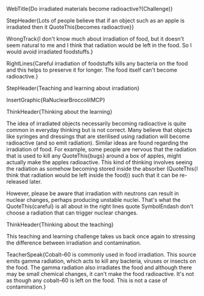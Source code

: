 WebTitle{Do irradiated materials become radioactive?(Challenge)}

StepHeader{Lots of people believe that if an object such as an apple is irradiated then it QuoteThis{becomes radioactive}}

WrongTrack{I don't know much about irradiation of food, but it doesn't seem natural to me and I think that radiation would be left in the food. So I would avoid irradiated foodstuffs.}

RightLines{Careful irradiation of foodstuffs kills any bacteria on the food and this helps to preserve it for longer. The food itself can't become radioactive.}

StepHeader{Teaching and learning about irradiation}

InsertGraphic{RaNuclearBroccoliIMCP}

ThinkHeader{Thinking about the learning}

The idea of irradiated objects necessarily becoming radioactive is quite common in everyday thinking but is not correct. Many believe that objects like syringes and dressings that are sterilised using radiation will become radioactive (and so emit radiation). Similar ideas are found regarding the irradiation of food. For example, some people are nervous that the radiation that is used to kill any QuoteThis{bugs} around a box of apples, might actually make the apples radioactive. This kind of thinking involves seeing the radiation as somehow becoming stored inside the absorber (QuoteThis{I think that radiation would be left inside the food}) such that it can be re-released later.

However, please be aware that irradiation with neutrons can result in nuclear changes, perhaps producing unstable nuclei. That's what the QuoteThis{careful} is all about in the right lines quote SymbolEndash don't choose a radiation that can trigger nuclear changes.

ThinkHeader{Thinking about the teaching}

This teaching and learning challenge takes us back once again to stressing the difference between irradiation and contamination.

TeacherSpeak{Cobalt&ndash;60 is commonly used in food irradiation. This source emits gamma radiation, which acts to kill any bacteria, viruses or insects on the food. The gamma radiation also irradiates the food and although there may be small chemical changes, it can't make the food radioactive. It's not as though any cobalt&ndash;60 is left on the food. This is not a case of contamination.}

